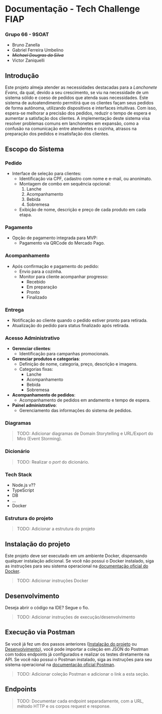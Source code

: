 
# Documentação - Tech Challenge FIAP
### Grupo 66 - 9SOAT

 - Bruno Zanella
 - Gabriel Ferreira Umbelino
 - *~~*Michael Dougras da Silva*~~*
 - Victor Zaniquelli

## Introdução
Este projeto almeja atender as necessidades destacadas para a *Lanchonete Evans*, da qual, devido a seu crescimento, se viu na necessidade de um sistema sólido e coeso de pedidos que atenda suas necessidades. Este sistema de autoatendimento permitirá que os clientes façam seus pedidos de forma autônoma, utilizando dispositivos e interfaces intuitivas. Com isso, espera-se melhorar a precisão dos pedidos, reduzir o tempo de espera e aumentar a satisfação dos clientes.
A implementação deste sistema visa resolver problemas comuns em lanchonetes em expansão, como a confusão na comunicação entre atendentes e cozinha, atrasos na preparação dos pedidos e insatisfação dos clientes.

## Escopo do Sistema


### Pedido
- Interface de seleção para clientes:
  - Identificação via CPF, cadastro com nome e e-mail, ou anonimato.
  - Montagem de combo em sequência opcional:
    1. Lanche
    2. Acompanhamento
    3. Bebida
    4. Sobremesa
  - Exibição de nome, descrição e preço de cada produto em cada etapa.

### Pagamento
- Opção de pagamento integrada para MVP:
  - Pagamento via QRCode do Mercado Pago.

### Acompanhamento
- Após confirmação e pagamento do pedido:
  - Envio para a cozinha.
  - Monitor para cliente acompanhar progresso:
    - Recebido
    - Em preparação
    - Pronto
    - Finalizado

### Entrega
- Notificação ao cliente quando o pedido estiver pronto para retirada.
- Atualização do pedido para status finalizado após retirada.

### Acesso Administrativo
- **Gerenciar clientes**:
  - Identificação para campanhas promocionais.
- **Gerenciar produtos e categorias**:
  - Definição de nome, categoria, preço, descrição e imagens.
  - Categorias fixas:
    - Lanche
    - Acompanhamento
    - Bebida
    - Sobremesa
- **Acompanhamento de pedidos**:
  - Acompanhamento de pedidos em andamento e tempo de espera.
- **Painel administrativo**:
  - Gerenciamento das informações do sistema de pedidos.

### Diagramas

> TODO: Adicionar diagramas de Domain Storytelling e URL/Export do Miro (Event Storming).

### Dicionário

> TODO: Realizar o *port* do dicionário.

### Tech Stack

- Node.js v??
- TypeScript
- DB
- ...
- Docker

### Estrutura do projeto

> TODO: Adicionar a estrutura do projeto

## Instalação do projeto<a id="ancoraInstalacao"></a>

Este projeto deve ser executado em um ambiente Docker, dispensando qualquer instalação adicional.
Se você não possui o Docker instalado, siga as instruções para seu sistema operacional na [documentação oficial do Docker](https://docs.docker.com/get-docker).

> TODO: Adicionar instruções Docker


## Desenvolvimento<a id="ancoraDesenvolvimento"></a>

Deseja abrir o código na IDE? Segue o fio.

> TODO: Adicionar instruções de execução/desenvolvimento

## Execução via Postman

Se você já fez um dos passos anteriores ([Instalação do projeto](#ancoraInstalacao) ou [Desenvolvimento](#ancoraDesenvolvimento)), você pode importar a coleção em JSON do Postman com todos endpoints já configurados e realizar os testes diretamente na API.
Se você não possui o Postman instalado, siga as instruções para seu sistema operacional na [documentação oficial Postman](https://learning.postman.com/docs/getting-started/installation/installation-and-updates/).

> TODO: Adicionar coleção Postman e adicionar o link a esta seção.

## Endpoints

> TODO: Documentar cada endpoint separadamente, com a URL, método HTTP e os corpos request e response.
